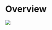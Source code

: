 # Overview
<img src="https://github.com/EMarceloCM/QuoteBOT/assets/120042864/2e3b9b18-de84-4beb-a755-db89ada1d0557" />
